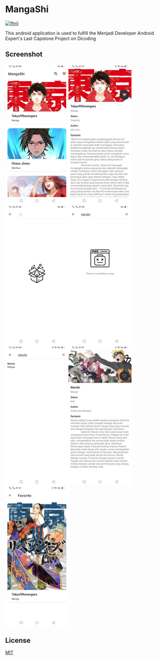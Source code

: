 # MangaShi
[![fhrii](https://circleci.com/gh/fhrii/mangashi.svg?style=svg)](https://circleci.com/gh/fhrii/mangashi)

This android application is used to fulfill the Menjadi Developer Android Expert's Last Capstone Project on Dicoding

## Screenshot

<div><img src="/readme/home.jpg" alt="Home" width="200" align="left"><img src="/readme/home_detail.jpg" alt="Home to detail" width="200"  align="left"/><img src="/readme/search.jpg" alt="Search" width="200"  align="left"/><img src="/readme/search_failed.jpg" alt="Search failed" width="200"  align="left"/><img src="/readme/search_success.jpg" alt="Search success" width="200"  align="left"/><img src="/readme/search_detail.jpg" alt="Search to detail" width="200"  align="left"/><img src="/readme/favorite.jpg" alt="Favorite" width="200" /><div style="clear:both;"></div></div>

## License
[MIT](/LICENSE "MIT")